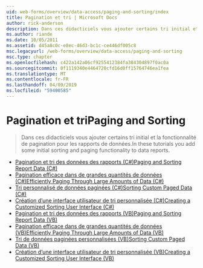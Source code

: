 ```yaml
---
uid: web-forms/overview/data-access/paging-and-sorting/index
title: Pagination et tri | Microsoft Docs
author: rick-anderson
description: Dans ces didacticiels vous ajouter certains tri initial et la fonctionnalité de pagination pour les rapports de données.
ms.author: riande
ms.date: 10/05/2011
ms.assetid: d45a8c0c-e8ec-46d3-bc1c-ce446df005c8
msc.legacyurl: /web-forms/overview/data-access/paging-and-sorting
msc.type: chapter
ms.openlocfilehash: c422a142a06cf9255412384fa384304897f0ac0a
ms.sourcegitcommit: 0f1119340e4464720cfd16d0ff15764746ea1fea
ms.translationtype: MT
ms.contentlocale: fr-FR
ms.lasthandoff: 04/09/2019
ms.locfileid: "59400585"
---
```

# <a name="paging-and-sorting"></a><span data-ttu-id="c80f4-103">Pagination et tri</span><span class="sxs-lookup"><span data-stu-id="c80f4-103">Paging and Sorting</span></span>

> <span data-ttu-id="c80f4-104">Dans ces didacticiels vous ajouter certains tri initial et la fonctionnalité de pagination pour les rapports de données.</span><span class="sxs-lookup"><span data-stu-id="c80f4-104">In these tutorials you add some initial sorting and paging functionality to data reports.</span></span>


- [<span data-ttu-id="c80f4-105">Pagination et tri des données des rapports (C#)</span><span class="sxs-lookup"><span data-stu-id="c80f4-105">Paging and Sorting Report Data (C#)</span></span>](paging-and-sorting-report-data-cs.md)
- [<span data-ttu-id="c80f4-106">Pagination efficace dans de grandes quantités de données (C#)</span><span class="sxs-lookup"><span data-stu-id="c80f4-106">Efficiently Paging Through Large Amounts of Data (C#)</span></span>](efficiently-paging-through-large-amounts-of-data-cs.md)
- [<span data-ttu-id="c80f4-107">Tri personnalisé de données paginées (C#)</span><span class="sxs-lookup"><span data-stu-id="c80f4-107">Sorting Custom Paged Data (C#)</span></span>](sorting-custom-paged-data-cs.md)
- [<span data-ttu-id="c80f4-108">Création d’une interface utilisateur de tri personnalisée (C#)</span><span class="sxs-lookup"><span data-stu-id="c80f4-108">Creating a Customized Sorting User Interface (C#)</span></span>](creating-a-customized-sorting-user-interface-cs.md)
- [<span data-ttu-id="c80f4-109">Pagination et tri des données des rapports (VB)</span><span class="sxs-lookup"><span data-stu-id="c80f4-109">Paging and Sorting Report Data (VB)</span></span>](paging-and-sorting-report-data-vb.md)
- [<span data-ttu-id="c80f4-110">Pagination efficace dans de grandes quantités de données (VB)</span><span class="sxs-lookup"><span data-stu-id="c80f4-110">Efficiently Paging Through Large Amounts of Data (VB)</span></span>](efficiently-paging-through-large-amounts-of-data-vb.md)
- [<span data-ttu-id="c80f4-111">Tri de données paginées personnalisées (VB)</span><span class="sxs-lookup"><span data-stu-id="c80f4-111">Sorting Custom Paged Data (VB)</span></span>](sorting-custom-paged-data-vb.md)
- [<span data-ttu-id="c80f4-112">Création d’une interface utilisateur de tri personnalisée (VB)</span><span class="sxs-lookup"><span data-stu-id="c80f4-112">Creating a Customized Sorting User Interface (VB)</span></span>](creating-a-customized-sorting-user-interface-vb.md)
